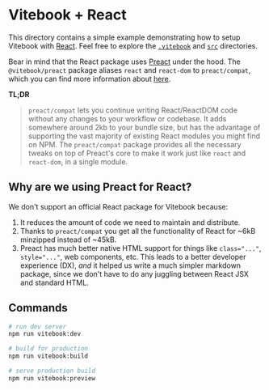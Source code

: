 # Vitebook + React

This directory contains a simple example demonstrating how to setup Vitebook with
[React](https://reactjs.org). Feel free to explore the [`.vitebook`](./.vitebook) and
[`src`](./src) directories.

Bear in mind that the React package uses [Preact](https://preactjs.com) under the hood. The
`@vitebook/preact` package aliases `react` and `react-dom` to `preact/compat`, which you can find
more information about [here](https://preactjs.com/guide/v10/switching-to-preact/).

**TL;DR**

> `preact/compat` lets you continue writing React/ReactDOM code without any changes to your workflow or
> codebase. It adds somewhere around 2kb to your bundle size, but has the advantage
> of supporting the vast majority of existing React modules you might find on NPM. The
> `preact/compat` package provides all the necessary tweaks on top of Preact's core to make it
> work just like `react` and `react-dom`, in a single module.

## Why are we using Preact for React?

We don't support an official React package for Vitebook because:

1. It reduces the amount of code we need to maintain and distribute.
2. Thanks to `preact/compat` you get all the functionality of React for ~6kB minzipped instead of
   ~45kB.
3. Preact has much better native HTML support for things like `class="..."`, `style="..."`, web
   components, etc. This leads to a better developer experience (DX), _and_ it helped us write a
   much simpler markdown package, since we don't have to do any juggling between React JSX and
   standard HTML.

## Commands

```bash
# run dev server
npm run vitebook:dev

# build for production
npm run vitebook:build

# serve production build
npm run vitebook:preview
```

